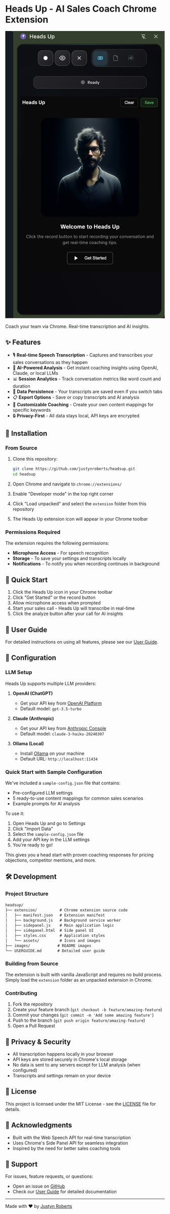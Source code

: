 # Heads Up - AI Sales Coach Chrome Extension

<img src="images/screenshot.png" alt="Heads Up Screenshot" width="600">

Coach your team via Chrome. Real-time transcription and AI insights.

## ✨ Features

- 🎙️ **Real-time Speech Transcription** - Captures and transcribes your sales conversations as they happen
- 🤖 **AI-Powered Analysis** - Get instant coaching insights using OpenAI, Claude, or local LLMs
- 📊 **Session Analytics** - Track conversation metrics like word count and duration
- 💾 **Data Persistence** - Your transcripts are saved even if you switch tabs
- 📋 **Export Options** - Save or copy transcripts and AI analysis
- 🎯 **Customizable Coaching** - Create your own content mappings for specific keywords
- 🔒 **Privacy-First** - All data stays local, API keys are encrypted

## 🚀 Installation

### From Source

1. Clone this repository:
   ```bash
   git clone https://github.com/justynroberts/headsup.git
   cd headsup
   ```

2. Open Chrome and navigate to `chrome://extensions/`

3. Enable "Developer mode" in the top right corner

4. Click "Load unpacked" and select the `extension` folder from this repository

5. The Heads Up extension icon will appear in your Chrome toolbar

### Permissions Required

The extension requires the following permissions:
- **Microphone Access** - For speech recognition
- **Storage** - To save your settings and transcripts locally
- **Notifications** - To notify you when recording continues in background

## 🎯 Quick Start

1. Click the Heads Up icon in your Chrome toolbar
2. Click "Get Started" or the record button
3. Allow microphone access when prompted
4. Start your sales call - Heads Up will transcribe in real-time
5. Click the analyze button after your call for AI insights

## 📖 User Guide

For detailed instructions on using all features, please see our [User Guide](USERGUIDE.md).

## 🔧 Configuration

### LLM Setup

Heads Up supports multiple LLM providers:

1. **OpenAI (ChatGPT)**
   - Get your API key from [OpenAI Platform](https://platform.openai.com)
   - Default model: `gpt-3.5-turbo`

2. **Claude (Anthropic)**
   - Get your API key from [Anthropic Console](https://console.anthropic.com)
   - Default model: `claude-3-haiku-20240307`

3. **Ollama (Local)**
   - Install [Ollama](https://ollama.ai) on your machine
   - Default URL: `http://localhost:11434`

### Quick Start with Sample Configuration

We've included a `sample-config.json` file that contains:
- Pre-configured LLM settings
- 5 ready-to-use content mappings for common sales scenarios
- Example prompts for AI analysis

To use it:
1. Open Heads Up and go to Settings
2. Click "Import Data"
3. Select the `sample-config.json` file
4. Add your API key in the LLM settings
5. You're ready to go!

This gives you a head start with proven coaching responses for pricing objections, competitor mentions, and more.

## 🛠️ Development

### Project Structure

```
headsup/
├── extension/          # Chrome extension source code
│   ├── manifest.json   # Extension manifest
│   ├── background.js   # Background service worker
│   ├── sidepanel.js    # Main application logic
│   ├── sidepanel.html  # Side panel UI
│   ├── styles.css      # Application styles
│   └── assets/         # Icons and images
├── images/            # README images
└── USERGUIDE.md       # Detailed user guide
```

### Building from Source

The extension is built with vanilla JavaScript and requires no build process. Simply load the `extension` folder as an unpacked extension in Chrome.

### Contributing

1. Fork the repository
2. Create your feature branch (`git checkout -b feature/amazing-feature`)
3. Commit your changes (`git commit -m 'Add some amazing feature'`)
4. Push to the branch (`git push origin feature/amazing-feature`)
5. Open a Pull Request

## 🔐 Privacy & Security

- All transcription happens locally in your browser
- API keys are stored securely in Chrome's local storage
- No data is sent to any servers except for LLM analysis (when configured)
- Transcripts and settings remain on your device

## 📝 License

This project is licensed under the MIT License - see the [LICENSE](LICENSE) file for details.

## 🙏 Acknowledgments

- Built with the Web Speech API for real-time transcription
- Uses Chrome's Side Panel API for seamless integration
- Inspired by the need for better sales coaching tools

## 📧 Support

For issues, feature requests, or questions:
- Open an issue on [GitHub](https://github.com/justynroberts/headsup/issues)
- Check our [User Guide](USERGUIDE.md) for detailed documentation

---

Made with ❤️ by [Justyn Roberts](https://github.com/justynroberts)